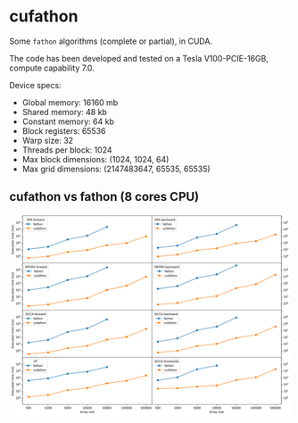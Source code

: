 # cufathon

Some `fathon` algorithms (complete or partial), in CUDA.

The code has been developed and tested on a Tesla V100-PCIE-16GB, compute capability 7.0.

Device specs:

- Global memory: 16160 mb
- Shared memory: 48 kb
- Constant memory: 64 kb
- Block registers: 65536
- Warp size: 32
- Threads per block: 1024
- Max block dimensions: (1024, 1024, 64)
- Max grid dimensions: (2147483647, 65535, 65535)

## cufathon vs fathon (8 cores CPU)

![perf](perf.png)
